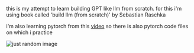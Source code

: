 this is my attempt to learn building GPT like llm from scratch.
for this i'm using book called 'build llm (from scratch)' by Sebastian Raschka

i'm also learning pytorch from this [video](https://youtu.be/Z_ikDlimN6A?si=pf-V7IYtV1lc_3Hc) so there is also pytorch code files on which i practice 

![just random image](https://pin.it/6aGiMQdpm "never give up! anon")